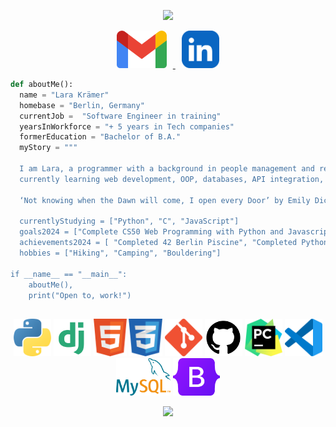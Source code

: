 <p align="center">
  <img src="https://capsule-render.vercel.app/api?type=shark&height=300&color=gradient&text=Hello%20there!%20I'm%20Lara%20👋&fontSize=30&textBg=true&animation=fadeIn"/>
</p>

<p align="center">
<a href="mailto:lara.softwareengineer@gmail.com">
  <img height="60" src="images/gmail-icon.png" HSPACE="10"/>
</a>
<a href="https://www.linkedin.com/in/lara-k-35b166154/">
  <img height="60" src="images/linkedin-app-icon.png" HSPACE="10"/>
</a>


```python
def aboutMe():
  name = "Lara Krämer"
  homebase = "Berlin, Germany"
  currentJob =  "Software Engineer in training"
  yearsInWorkforce = "+ 5 years in Tech companies"
  formerEducation = "Bachelor of B.A."
  myStory = """ 
  
  I am Lara, a programmer with a background in people management and recruitment,
  currently learning web development, OOP, databases, API integration, and exploring microcontrollers.

  ‘Not knowing when the Dawn will come, I open every Door’ by Emily Dickinson'

  currentlyStudying = ["Python", "C", "JavaScript"]
  goals2024 = ["Complete CS50 Web Programming with Python and Javascript", "Land a job", "Learn another new technology"]
  achievements2024 = [ "Completed 42 Berlin Piscine", "Completed Python Web Development Course", "Conceptualised and built a Microcontroller", "Developed my own landing page and blog"]
  hobbies = ["Hiking", "Camping", "Bouldering"]

if __name__ == "__main__":
    aboutMe(),
    print("Open to, work!")

```

<h2 align="center">  </h2> 
<p align="center">
<a><img height="60" src="images/python-programming-language-icon.png" </a>
<a><img height="60" src="images/django-icon.png" </a>
<a><img height="60" src="images/html-icon.png" </a>
<a><img height="60" src="images/css-icon.png" </a>
<a><img height="60" src="images/git-icon.png" </a>
<a><img height="60" src="images/github-icon.png" </a>
<a><img height="60" src="images/pycharm-icon.png" </a>
<a><img height="60" src="images/visual-studio-code-icon.png"</a>
<a><img height="60" src="images/mysql-icon.png" </a>
<a><img height="60" src="images/bootstrap-5-logo-icon.png" </a>



<p align="center">
  <img src="https://capsule-render.vercel.app/api?type=shark&height=300&color=gradient&text=%20%20Let's%20connect%20and%20have%20a%20Chat!%20💬&fontSize=30&textBg=true&animation=fadeIn&section=footer"/>
</p>


